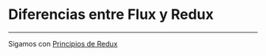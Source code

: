 # Diferencias entre Flux y Redux

---

Sigamos con [Principios de Redux](../3-redux/3-3-principios-redux.md)
